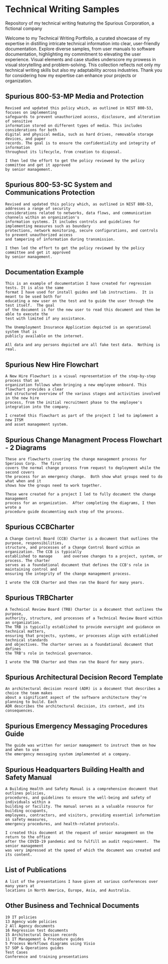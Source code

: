 # Technical Writing Samples
Repository of my technical writing featuring the Spurious Corporation, a fictional company

Welcome to my Technical Writing Portfolio, a curated showcase of my expertise in distilling intricate technical information into clear, user-friendly documentation. Explore diverse samples, from user manuals to software documentation, highlighting my commitment to elevating the user experience. Visual elements and case studies underscore my prowess in visual storytelling and problem-solving. This collection reflects not only my technical writing skills but also my adaptability across industries. Thank you for considering how my expertise can enhance your projects or organization.

## Spurious 800-53-MP Media and Protection
    Revised and updated this policy which, as outlined in NIST 800-53, focuses on implementing 
    safeguards to prevent unauthorized access, disclosure, and alteration of sensitive 
    information stored on different types of media. This includes considerations for both 
    digital and physical media, such as hard drives, removable storage devices, and paper 
    records. The goal is to ensure the confidentiality and integrity of information 
    throughout its lifecycle, from creation to disposal.
    
    I then led the effort to get the policy reviewed by the policy committee and get it approved 
    by senior management.  

## Spurious 800-53-SC System and Communications Protection
    Revised and updated this policy which, as outlined in NIST 800-53, addresses a range of security 
    considerations related to networks, data flows, and communication channels within an organization's 
    information systems. It includes controls and guidelines for implementing measures such as boundary 
    protections, network monitoring, secure configurations, and controls to prevent unauthorized access 
    and tampering of information during transmission.
    
    I then led the effort to get the policy reviewed by the policy committee and get it approved 
    by senior management.    
  
## Documentation Example 
    This is an example of documentation I have created for regression tests. It is also the same 
    format I have used for install guides and lab instructions.  It is meant to be used both for 
    educating a new user on the test and to guide the user through the test itself.  The goal 
    of the document is for the new user to read this document and then be able to execute the 
    test with limited if any assistance. 

    The Unemployment Insurance Application depicted is an operational system that is 
    publicly available on the internet.  

    All data and any persons depicted are all fake test data.  Nothing is real.
    
## Spurious New Hire Flowchart
    A New Hire Flowchart is a visual representation of the step-by-step process that an 
    organization follows when bringing a new employee onboard. This flowchart provides a clear 
    and structured overview of the various stages and activities involved in the new hire 
    process, from the initial recruitment phase to the employee's integration into the company.
    
    I created this flowchart as part of the project I led to implement a new ITSM 
    and asset management system. 
    
## Spurious Change Managment Process Flowchart - 2 Diagrams
    These are flowcharts covering the change management process for Sperious Corp.  The first 
    covers the normal change process from request to deployment while the second covers 
    the process for an emergency change.  Both show what groups need to do what when and it 
    shows how the groups need to work together. 

    These were created for a project I led to fully document the change management 
    process for an organization.  After completing the diagrams, I then wrote a 
    procedure guide documenting each step of the process. 
   
## Spurious CCBCharter
    A Change Control Board (CCB) Charter is a document that outlines the purpose, responsibilities, 
    structure, and processes of a Change Control Board within an organization. The CCB is typically 
    established to manage     and oversee changes to a project, system, or process. The charter 
    serves as a foundational document that defines the CCB's role in maintaining control and 
    ensuring the integrity of the change management process.
    
    I wrote the CCB Charter and then ran the Board for many years. 

## Spurious TRBCharter
    A Technical Review Board (TRB) Charter is a document that outlines the purpose, 
    authority, structure, and processes of a Technical Review Board within an organization. 
    The TRB is typically established to provide oversight and guidance on technical matters, 
    ensuring that projects, systems, or processes align with established technical standards 
    and objectives. The charter serves as a foundational document that defines 
    the TRB's role in technical governance.
    
    I wrote the TRB Charter and then ran the Board for many years. 
    
## Spurious Architectural Decision Record Template 
    An architectural decision record (ADR) is a document that describes a choice the team makes
    about a significant aspect of the software architecture they’re planning to build. Each 
    ADR describes the architectural decision, its context, and its consequences.

## Spurious Emergency Messaging Procedures Guide
    The guide was written for senior mamagement to instruct them on how and when to use 
    the emergency messaging system implemented at a company. 

## Spurious Headquarters Building Health and Safety Manual
    A Building Health and Safety Manual is a comprehensive document that outlines policies, 
    procedures, and guidelines to ensure the well-being and safety of individuals within a 
    building or facility. The manual serves as a valuable resource for building occupants, 
    employees, contractors, and visitors, providing essential information on safety measures, 
    emergency procedures, and health-related protocols.
    
    I created this document at the request of senior management on the return to the office 
    after the COVID-19 pandemic and to fulfill an audit requirement.  The senior management 
    was very impressed at the speed of which the document was created and its content. 

## List of Publications
    A list of the presentations I have given at various conferences over many years at 
    locations in North America, Europe, Asia, and Australia.   
    
## Other Business and Technical Documents 
    19 IT policies 
    13 Agency wide policies 
    2 All Agency documents 
    16 Regression test documents 
    15 Architectural Decsion records 
    11 IT Management & Procedure guides 
    5 Process Workflows diagrams using Visio
    57 SOP & Operations guides 
    Test Cases
    Conference and training presentations 



